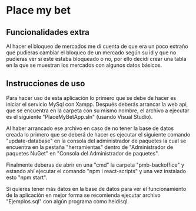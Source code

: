 # Place my bet

## Funcionalidades extra

Al hacer el bloqueo de mercados me di cuenta de que era un poco extraño que pudieras cambiar el bloqueo de un mercado según su id y que no pudieras ver si este estaba bloqueado o no, por ello decidí crear una tabla en la que se muestran los mercados con algunos datos básicos.

## Instrucciones de uso

Para hacer uso de esta aplicación lo primero que se debe de hacer es iniciar el servicio MySql con Xampp.
Después deberás arrancar la web api, que se encuentra en la carpeta con su mismo nombre, el archivo a ejecutar es el siguiente "PlaceMyBetApp.sln" (usando Visual Studio). 

Al haber arrancado ese archivo en caso de no tener la base de datos creada lo primero que se deberá de hacer es ejecutar el siguiente comando "update-database" en la consola del administrador de paquetes la cual se encuentra en la pestaña "herramientas" dentro de "Administrador de paquetes NuGet" en "Consola del Administrador de paquetes".

Finalmente deberas de abrir en una "cmd" la carpeta "pmb-backoffice" y estando ahí ejecutar el comando "npm i react-scripts" y una vez instalado esto "npm start".

Si quieres tener más datos en la base de datos para ver el funcionamiento de la aplicación en mejor forma se recomienda ejecutar archivo "Ejemplos.sql" con algún programa como heidisql.
